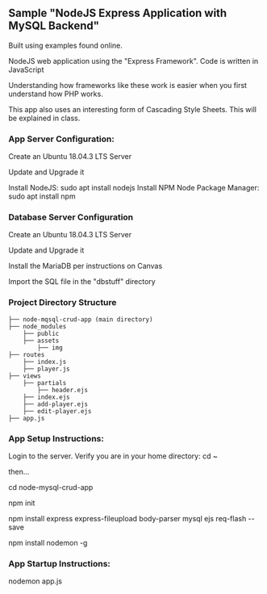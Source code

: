 ## Sample "NodeJS Express Application with MySQL Backend"

Built using examples found online.

NodeJS web application using the "Express Framework".  Code is written in JavaScript

Understanding how frameworks like these work is easier when you first understand how PHP works.

This app also uses an interesting form of Cascading Style Sheets.  This will be explained in class.

### App Server Configuration:

Create an Ubuntu 18.04.3 LTS Server

Update and Upgrade it

Install NodeJS:  sudo apt install nodejs
Install NPM Node Package Manager:   sudo apt install npm

### Database Server Configuration

Create an Ubuntu 18.04.3 LTS Server

Update and Upgrade it

Install the MariaDB per instructions on Canvas

Import the SQL file in the "dbstuff" directory


### Project Directory Structure

    ├── node-mqsql-crud-app (main directory)   
    ├── node_modules
        ├── public
        ├── assets 
            ├── img
    ├── routes
        ├── index.js
        ├── player.js
    ├── views
        ├── partials 
            ├── header.ejs
        ├── index.ejs
        ├── add-player.ejs
        ├── edit-player.ejs
    ├── app.js  

### App Setup Instructions:

Login to the server. Verify you are in your home directory: cd ~

then...

cd node-mysql-crud-app

npm init

npm install express express-fileupload body-parser mysql ejs req-flash --save

npm install nodemon -g

### App Startup Instructions:

nodemon app.js
